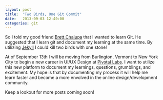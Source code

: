 ```yaml
---
layout: post
title:  "Two Birds, One Git Commit"
date:   2013-09-03 12:40:00
categories: git
---
```


So I told my good friend [Brett Chalupa](http://brettchalupa.com) that I wanted to learn Git. He suggested that I learn git and document my learning at the same time. By utilizing [Jekyll](http://jekyllrb.com) I could kill two birds with one stone!

At of September 13th I will be moving from Burlington, Vermont to New York City to begin a new career in UI/UX Design at [Pivotal Labs](http://pivotallabs.com). I want to utilize this new platform to document my learnings, questions, grumblings, and excitement. My hope is that by documenting my process it will help me learn faster and become a more envolved in the online design/development community. 

Keep a lookout for more posts coming soon! 